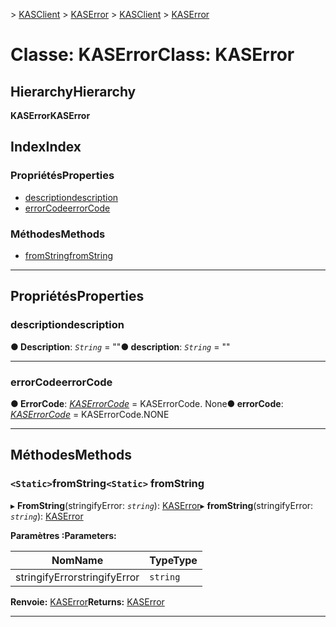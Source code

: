 <span data-ttu-id="3f34a-101">[](../README.md) > [KASClient](../modules/kasclient.md) > [KASError](../classes/kasclient.kaserror.md)</span><span class="sxs-lookup"><span data-stu-id="3f34a-101">[](../README.md) > [KASClient](../modules/kasclient.md) > [KASError](../classes/kasclient.kaserror.md)</span></span>

# <a name="class-kaserror"></a><span data-ttu-id="3f34a-102">Classe: KASError</span><span class="sxs-lookup"><span data-stu-id="3f34a-102">Class: KASError</span></span>

## <a name="hierarchy"></a><span data-ttu-id="3f34a-103">Hierarchy</span><span class="sxs-lookup"><span data-stu-id="3f34a-103">Hierarchy</span></span>

<span data-ttu-id="3f34a-104">**KASError**</span><span class="sxs-lookup"><span data-stu-id="3f34a-104">**KASError**</span></span>

## <a name="index"></a><span data-ttu-id="3f34a-105">Index</span><span class="sxs-lookup"><span data-stu-id="3f34a-105">Index</span></span>

### <a name="properties"></a><span data-ttu-id="3f34a-106">Propriétés</span><span class="sxs-lookup"><span data-stu-id="3f34a-106">Properties</span></span>

* [<span data-ttu-id="3f34a-107">description</span><span class="sxs-lookup"><span data-stu-id="3f34a-107">description</span></span>](kasclient.kaserror.md#description)
* [<span data-ttu-id="3f34a-108">errorCode</span><span class="sxs-lookup"><span data-stu-id="3f34a-108">errorCode</span></span>](kasclient.kaserror.md#errorcode)
### <a name="methods"></a><span data-ttu-id="3f34a-109">Méthodes</span><span class="sxs-lookup"><span data-stu-id="3f34a-109">Methods</span></span>

* [<span data-ttu-id="3f34a-110">fromString</span><span class="sxs-lookup"><span data-stu-id="3f34a-110">fromString</span></span>](kasclient.kaserror.md#fromstring)

---

## <a name="properties"></a><span data-ttu-id="3f34a-111">Propriétés</span><span class="sxs-lookup"><span data-stu-id="3f34a-111">Properties</span></span>

<a id="description"></a>

###  <a name="description"></a><span data-ttu-id="3f34a-112">description</span><span class="sxs-lookup"><span data-stu-id="3f34a-112">description</span></span>

<span data-ttu-id="3f34a-113">**● Description**: *`String`* = ""</span><span class="sxs-lookup"><span data-stu-id="3f34a-113">**● description**: *`String`* = ""</span></span>

___

<a id="errorcode"></a>

###  <a name="errorcode"></a><span data-ttu-id="3f34a-114">errorCode</span><span class="sxs-lookup"><span data-stu-id="3f34a-114">errorCode</span></span>

<span data-ttu-id="3f34a-115">**● ErrorCode**: *[KASErrorCode](../enums/kasclient.kaserrorcode.md)* = KASErrorCode. None</span><span class="sxs-lookup"><span data-stu-id="3f34a-115">**● errorCode**: *[KASErrorCode](../enums/kasclient.kaserrorcode.md)* =  KASErrorCode.NONE</span></span>

___

## <a name="methods"></a><span data-ttu-id="3f34a-116">Méthodes</span><span class="sxs-lookup"><span data-stu-id="3f34a-116">Methods</span></span>

<a id="fromstring"></a>

### <a name="static-fromstring"></a><span data-ttu-id="3f34a-117">`<Static>`fromString</span><span class="sxs-lookup"><span data-stu-id="3f34a-117">`<Static>` fromString</span></span>

<span data-ttu-id="3f34a-118">▸ **FromString**(stringifyError: *`string`*): [KASError](kasclient.kaserror.md)</span><span class="sxs-lookup"><span data-stu-id="3f34a-118">▸ **fromString**(stringifyError: *`string`*): [KASError](kasclient.kaserror.md)</span></span>

<span data-ttu-id="3f34a-119">**Paramètres :**</span><span class="sxs-lookup"><span data-stu-id="3f34a-119">**Parameters:**</span></span>

| <span data-ttu-id="3f34a-120">Nom</span><span class="sxs-lookup"><span data-stu-id="3f34a-120">Name</span></span> | <span data-ttu-id="3f34a-121">Type</span><span class="sxs-lookup"><span data-stu-id="3f34a-121">Type</span></span> |
| ------ | ------ |
| <span data-ttu-id="3f34a-122">stringifyError</span><span class="sxs-lookup"><span data-stu-id="3f34a-122">stringifyError</span></span> | `string` |

<span data-ttu-id="3f34a-123">**Renvoie:** [KASError](kasclient.kaserror.md)</span><span class="sxs-lookup"><span data-stu-id="3f34a-123">**Returns:** [KASError](kasclient.kaserror.md)</span></span>

___

